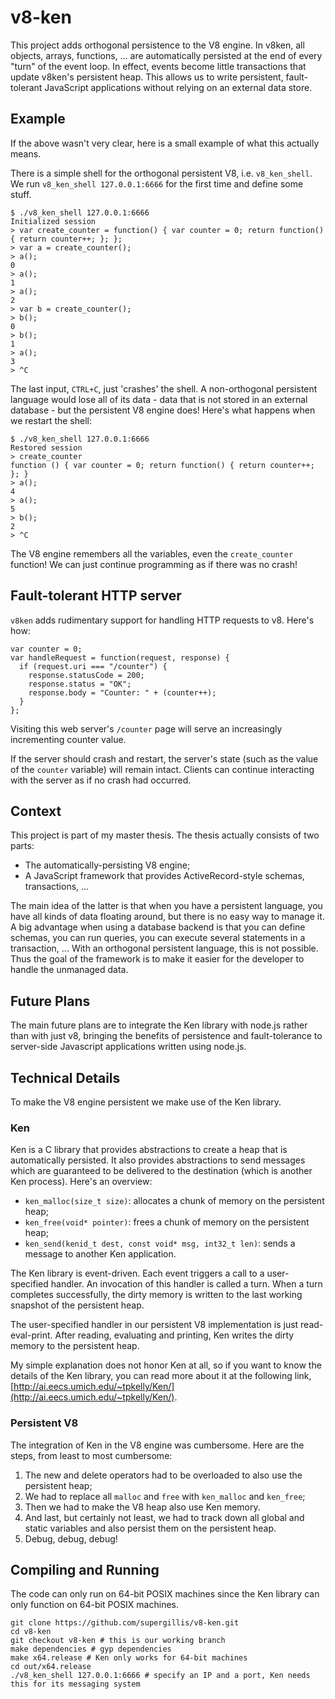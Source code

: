 # v8-ken

This project adds orthogonal persistence to the V8 engine. In v8ken, all objects, arrays, functions, ... are automatically persisted at the end of every "turn" of the event loop. In effect, events become little transactions that update v8ken's persistent heap. This allows us to write persistent, fault-tolerant JavaScript applications without relying on an external data store.

## Example
If the above wasn't very clear, here is a small example of what this actually means.

There is a simple shell for the orthogonal persistent V8, i.e. `v8_ken_shell`. We run `v8_ken_shell 127.0.0.1:6666` for the first time and define some stuff.

    $ ./v8_ken_shell 127.0.0.1:6666
    Initialized session
    > var create_counter = function() { var counter = 0; return function() { return counter++; }; };
    > var a = create_counter();
    > a();
    0
    > a();
    1
    > a();
    2
    > var b = create_counter();
    > b();
    0
    > b();
    1
    > a();
    3
    > ^C

The last input, `CTRL+C`, just 'crashes' the shell. A non-orthogonal persistent language would lose all of its data - data that is not stored in an external database - but the persistent V8 engine does! Here's what happens when we restart the shell:

    $ ./v8_ken_shell 127.0.0.1:6666
    Restored session
    > create_counter
    function () { var counter = 0; return function() { return counter++; }; }
    > a();
    4
    > a();
    5
    > b();
    2
    > ^C

The V8 engine remembers all the variables, even the `create_counter` function! We can just continue programming as if there was no crash!

## Fault-tolerant HTTP server

`v8ken` adds rudimentary support for handling HTTP requests to v8. Here's how: 

    var counter = 0;
    var handleRequest = function(request, response) {
      if (request.uri === "/counter") {
        response.statusCode = 200;
        response.status = "OK";
        response.body = "Counter: " + (counter++);
      }
    };

Visiting this web server's `/counter` page will serve an increasingly incrementing counter value.

If the server should crash and restart, the server's state (such as the value of the `counter` variable) will remain intact. Clients can continue interacting with the server as if no crash had occurred.

## Context
This project is part of my master thesis. The thesis actually consists of two parts:

  * The automatically-persisting V8 engine;
  * A JavaScript framework that provides ActiveRecord-style schemas, transactions, ...

The main idea of the latter is that when you have a persistent language, you have all kinds of data floating around, but there is no easy way to manage it. A big advantage when using a database backend is that you can define schemas, you can run queries, you can execute several statements in a transaction, ... With an orthogonal persistent language, this is not possible. Thus the goal of the framework is to make it easier for the developer to handle the unmanaged data.

## Future Plans

The main future plans are to integrate the Ken library with node.js rather than with just v8, bringing the benefits of persistence and fault-tolerance to server-side Javascript applications written using node.js.

## Technical Details
To make the V8 engine persistent we make use of the Ken library.

### Ken
Ken is a C library that provides abstractions to create a heap that is automatically persisted. It also provides abstractions to send messages which are guaranteed to be delivered to the destination (which is another Ken process). Here's an overview:

  * `ken_malloc(size_t size)`: allocates a chunk of memory on the persistent heap;
  * `ken_free(void* pointer)`: frees a chunk of memory on the persistent heap;
  * `ken_send(kenid_t dest, const void* msg, int32_t len)`: sends a message to another Ken application.

The Ken library is event-driven. Each event triggers a call to a user-specified handler. An invocation of this handler is called a turn. When a turn completes successfully, the dirty memory is written to the last working snapshot of the persistent heap.

The user-specified handler in our persistent V8 implementation is just read-eval-print. After reading, evaluating and printing, Ken writes the dirty memory to the persistent heap.

My simple explanation does not honor Ken at all, so if you want to know the details of the Ken library, you can read more about it at the following link, [http://ai.eecs.umich.edu/~tpkelly/Ken/](http://ai.eecs.umich.edu/~tpkelly/Ken/).

### Persistent V8
The integration of Ken in the V8 engine was cumbersome. Here are the steps, from least to most cumbersome:

  1. The new and delete operators had to be overloaded to also use the persistent heap;
  2. We had to replace all `malloc` and `free` with `ken_malloc` and `ken_free`;
  3. Then we had to make the V8 heap also use Ken memory.
  4. And last, but certainly not least, we had to track down all global and static variables and also persist them on the persistent heap.
  5. Debug, debug, debug!

## Compiling and Running
The code can only run on 64-bit POSIX machines since the Ken library can only function on 64-bit POSIX machines.

    git clone https://github.com/supergillis/v8-ken.git
    cd v8-ken
    git checkout v8-ken # this is our working branch
    make dependencies # gyp dependencies
    make x64.release # Ken only works for 64-bit machines
    cd out/x64.release
    ./v8_ken_shell 127.0.0.1:6666 # specify an IP and a port, Ken needs this for its messaging system

